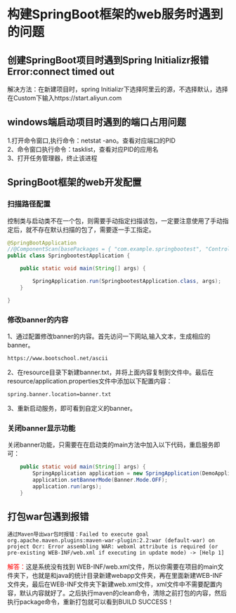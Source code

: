 # 构建SpringBoot框架的web服务时遇到的问题  
## 创建SpringBoot项目时遇到Spring Initializr报错Error:connect timed out  
解决方法：在新建项目时，spring Initializr下选择阿里云的源，不选择默认，选择在Custom下输入https://start.aliyun.com     
## windows端启动项目时遇到的端口占用问题  
1.打开命令窗口,执行命令：netstat -ano。查看对应端口的PID   
2、命令窗口执行命令：tasklist，查看对应PID的应用名  
3、打开任务管理器，终止该进程  

## SpringBoot框架的web开发配置  
### 扫描路径配置  
控制类与启动类不在一个包，则需要手动指定扫描该包，一定要注意使用了手动指定后，就不存在默认扫描的包了，需要逐一手工指定。  
```java
@SpringBootApplication
//@ComponentScan(basePackages = { "com.example.springbootest", "Controlller" }) // 手动指定扫描的包
public class SpringbootestApplication {

    public static void main(String[] args) {

        SpringApplication.run(SpringbootestApplication.class, args);
    }

}
``` 
### 修改banner的内容  
1、通过配置修改banner的内容。首先访问一下网站,输入文本，生成相应的banner。    
```properties  
https://www.bootschool.net/ascii
```
2、在resource目录下新建banner.txt，并将上面内容复制到文件中。最后在resource/application.properties文件中添加以下配置内容：
```properties  
spring.banner.location=banner.txt
```
3、重新启动服务，即可看到自定义的banner。  
### 关闭banner显示功能  
关闭banner功能，只需要在在启动类的main方法中加入以下代码，重启服务即可：  
```java
    public static void main(String[] args) {
		SpringApplication application = new SpringApplication(DemoApplication.class);
		application.setBannerMode(Banner.Mode.OFF);
        application.run(args);
	}
```
## 打包war包遇到报错
```
通过Maven导出war包时报错：Failed to execute goal org.apache.maven.plugins:maven-war-plugin:2.2:war (default-war) on project Ocr: Error assembling WAR: webxml attribute is required (or pre-existing WEB-INF/web.xml if executing in update mode) -> [Help 1]  
```
<font color=red>解答：</font>这是系统没有找到 WEB-INF/web.xml文件，所以你需要在项目的main文件夹下，也就是和java的统计目录新建webapp文件夹，再在里面新建WEB-INF文件夹，最后在WEB-INF文件夹下新建web.xml文件，xml文件中不需要配置内容，默认内容就好了。之后执行maven的clean命令，清除之前打包的内容，然后执行package命令，重新打包就可以看到BUILD SUCCESS！